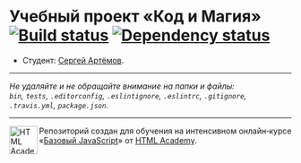# Учебный проект «Код и Магия» [![Build status][travis-image]][travis-url] [![Dependency status][dependency-image]][dependency-url]

* Студент: [Сергей Артёмов](https://up.htmlacademy.ru/javascript/8/user/228892).

---

_Не удаляйте и не обращайте внимание на папки и файлы:_<br>
_`bin`, `tests`, `.editorconfig`, `.eslintignore`, `.eslintrc`, `.gitignore`, `.travis.yml`, `package.json`._

---

<a href="https://htmlacademy.ru/intensive/javascript"><img align="left" width="50" height="50" title="HTML Academy" src="https://up.htmlacademy.ru/static/img/intensive/javascript/logo-for-github.svg"></a>

Репозиторий создан для обучения на интенсивном онлайн‑курсе «[Базовый JavaScript](https://htmlacademy.ru/intensive/javascript)» от [HTML Academy](https://htmlacademy.ru).

[travis-image]: https://travis-ci.org/htmlacademy-javascript/228892-code-and-magick.svg?branch=master
[travis-url]: https://travis-ci.org/htmlacademy-javascript/228892-code-and-magick
[dependency-image]: https://david-dm.org/htmlacademy-javascript/228892-code-and-magick.svg?style=flat-square
[dependency-url]: https://david-dm.org/htmlacademy-javascript/228892-code-and-magick
